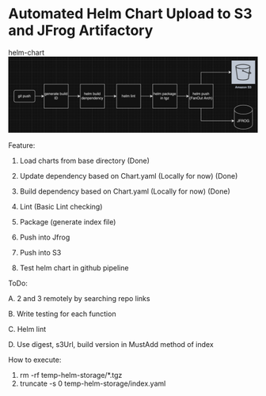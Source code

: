 
# Automated Helm Chart Upload to S3 and JFrog Artifactory

helm-chart
![helm-workflow](helm-workflow.png)


Feature:

1. Load charts from base directory (Done)

2. Update dependency based on Chart.yaml (Locally for now) (Done)

3. Build dependency based on Chart.yaml (Locally for now) (Done)

4. Lint (Basic Lint checking)

5. Package (generate index file)

6. Push into Jfrog

7. Push into S3

8. Test helm chart in github pipeline

ToDo:

A. 2 and 3 remotely by searching repo links

B. Write testing for each function

C. Helm lint

D. Use digest, s3Url, build version in MustAdd method of index

How to execute:
1. rm -rf temp-helm-storage/*.tgz
2. truncate -s 0 temp-helm-storage/index.yaml
